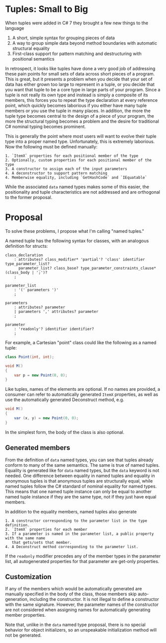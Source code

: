
# Tuples: Small to Big

When tuples were added in C# 7 they brought a few new things to the language

   1. A short, simple syntax for grouping pieces of data
   2. A way to group simple data beyond method boundaries with automatic structural equality
   3. First-class support for pattern matching and destructuring with positional semantics

In retrospect, it looks like tuples have done a very good job of addressing these pain points
for small sets of data across short pieces of a program. This is great, but it presents a
problem when you decide that your set of data has either grown too large to represent in a tuple,
or you decide that you want that tuple to be a core type in large parts of your program. Since
a tuple is not really its own type and instead is simply a composite of its members, this forces
you to repeat the type declaration at every reference point, which quickly becomes laborious if
you either have many tuple members or you use the tuple in many places. In addition, the more
the tuple type becomes central to the design of a piece of your program, the more the structural
typing becomes a problem and the desire for traditional C# nominal typing becomes prominent.

This is generally the point where most users will want to evolve their tuple type into a proper
named type. Unfortunately, this is extremely laborious. Now the following must be defined manually:

    1. `ItemX` properties for each positional member of the type
    2. Optionally, custom properties for each positional member of the type
    3. A constructor to assign each of the input parameters
    4. A deconstructor to support pattern matching
    4. Memberwise equality, including `GetHashCode` and `IEquatable`

While the associated `data` named types makes some of this easier, the positionality and tuple
characteristics are not addressed and are orthogonal to the former proposal.

# Proposal

To solve these problems, I propose what I'm calling "named tuples."

A named tuple has the following syntax for classes, with an analogous definition for structs:

```antlr
class_declaration
    : attributes? class_modifier* 'partial'? 'class' identifier type_parameter_list?
      parameter_list? class_base? type_parameter_constraints_clause* (class_body | ';')?
    ;

parameter_list
    : '(' parameters ')'
    ;

parameters
    : attributes? parameter
    | parameters ',' attributes? parameter
    ;

parameter
    : 'readonly'? identifier identifier?
    ; 
```

For example, a Cartesian "point" class could like the following as a named tuple:

```C#
class Point(int, int);

void M()
{
    var p = new Point(0, 0);
}
```

Like tuples, names of the elements are optional. If no names are provided, a consumer
can refer to automatically generated `ItemX` properties, as well as use the automatically
generated Deconstruct method, e.g.

```C#
void M()
{
    var (x, y) = new Point(0, 0);
}
```

In the simplest form, the body of the class is also optional.

## Generated members

From the definition of `data` named types, you can see that tuples already conform to many
of the same semantics. The same is true of named tuples. Equality is generated like
for `data` named types, but the `data` keyword is not needed. One difference between equality
in named tuples and equality in anonymous tuples is that anonymous tuples are structurally
equal, while named tuples follow the C# standard of nominal equality for named types. This
means that one named tuple instance can only be equal to another named tuple instance if they
are the same type, not if they just have equal members.

In addition to the equality members, named tuples also generate

    1. A constructor corresponding to the parameter list in the type definition.
    2. `ItemX` properties for each member
    3. If a parameter is named in the parameter list, a public property with the same name
       that gets/sets that member.
    4. A Deconstruct method corresponding to the parameter list.

If the `readonly` modifier precedes any of the member types in the parameter list, all
autogenerated properties for that parameter are get-only properties.

## Customization

If any of the members which would be automatically generated are manually specified in
the body of the class, those members skip auto-generation, including the constructor. It
is not illegal to define a constructor with the same signature. However, the parameter
names of the constructor are not considered when assigning names for automatically generating
member properties.

Note that, unlike in the `data` named type proposal, there is no special behavior for
object initializers, so an unspeakable initialization method will not be generated.